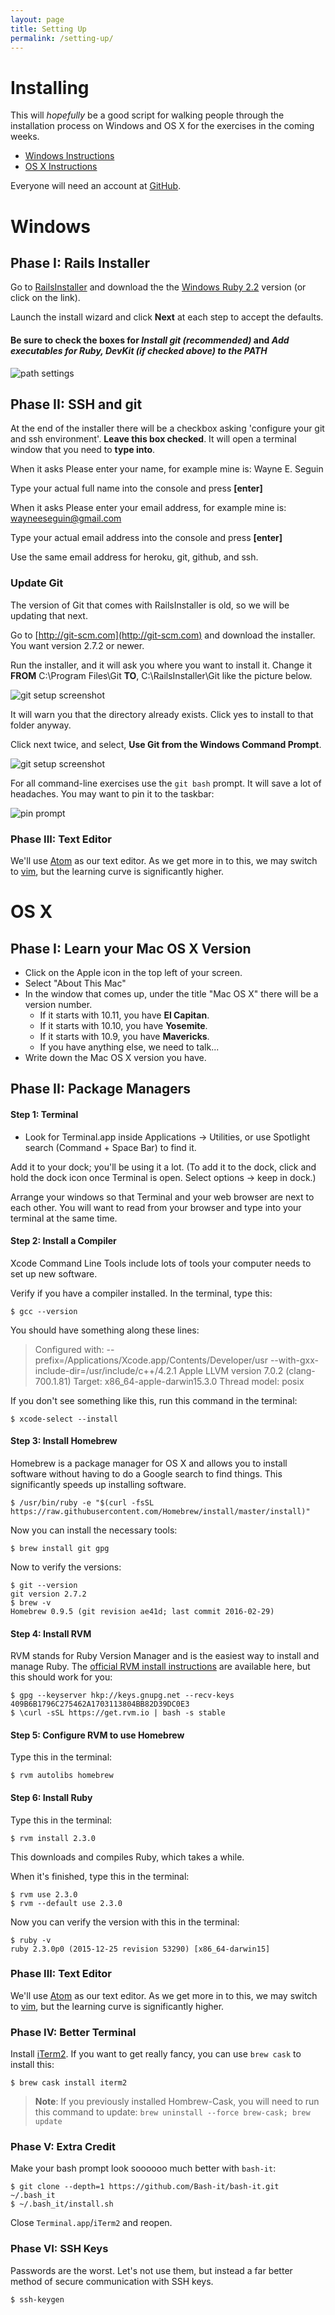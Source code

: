 ```yaml
---
layout: page
title: Setting Up
permalink: /setting-up/
---
```


# Installing

This will *hopefully* be a good script for walking people through the installation process on Windows and OS X for the exercises in the coming weeks.

* [Windows Instructions](#windows)
* [OS X Instructions](#os-x)

Everyone will need an account at [GitHub](https://github.com).

# Windows

## Phase I: Rails Installer

Go to [RailsInstaller](http://railsinstaller.org/en) and download the the [Windows Ruby 2.2](https://s3.amazonaws.com/railsinstaller/Windows/railsinstaller-3.2.0.exe) version (or click on the link).

Launch the install wizard and click **Next** at each step to accept the defaults.

#### Be sure to check the boxes for *Install git (recommended)* and *Add executables for Ruby, DevKit (if checked above) to the PATH*

![path settings](http://installfest.railsbridge.org/installfest/img/WinRailsInstaller.jpg)

## Phase II: SSH and git

At the end of the installer there will be a checkbox asking 'configure your git and ssh environment'. **Leave this box checked**. It will open a terminal window that you need to **type into**.

When it asks Please enter your name, for example mine is: Wayne E. Seguin

Type your actual full name into the console and press **[enter]**

When it asks Please enter your email address, for example mine is: wayneeseguin@gmail.com

Type your actual email address into the console and press **[enter]**

<div class="warning">
Use the same email address for heroku, git, github, and ssh.
</div>

### Update Git

The version of Git that comes with RailsInstaller is old, so we will be updating that next.

Go to [http://git-scm.com](http://git-scm.com) and download the installer. You want version 2.7.2 or newer.

Run the installer, and it will ask you where you want to install it. Change it **FROM** C:\Program Files\Git **TO**, C:\RailsInstaller\Git like the picture below.

![git setup screenshot](http://installfest.railsbridge.org/installfest/img/directory.png)

It will warn you that the directory already exists. Click yes to install to that folder anyway.

Click next twice, and select, **Use Git from the Windows Command Prompt**.

![git setup screenshot](http://installfest.railsbridge.org/installfest/img/command.png)

For all command-line exercises use the `git bash` prompt. It will save a lot of headaches. You may want to pin it to the taskbar:

![pin prompt](http://installfest.railsbridge.org/installfest/img/railsbridge_windowsScreenshot-commandprompt-pinnedtotaskbar.png)

### Phase III: Text Editor

We'll use [Atom](https://atom.io/) as our text editor. As we get more in to this, we may switch to [vim](https://github.com/vim/vim#what-is-vim), but the learning curve is significantly higher.


# OS X

## Phase I: Learn your Mac OS X Version

* Click on the Apple icon in the top left of your screen.
* Select "About This Mac"
* In the window that comes up, under the title "Mac OS X" there will be a version number.
  * If it starts with 10.11, you have **El Capitan**.
  * If it starts with 10.10, you have **Yosemite**.
  * If it starts with 10.9, you have **Mavericks**.
  * If you have anything else, we need to talk...
* Write down the Mac OS X version you have.

## Phase II: Package Managers

#### Step 1: Terminal
* Look for Terminal.app inside Applications -> Utilities, or use Spotlight search (Command + Space Bar) to find it.

Add it to your dock; you'll be using it a lot. (To add it to the dock, click and hold the dock icon once Terminal is open. Select options -> keep in dock.)

<div class="info">
Arrange your windows so that Terminal and your web browser are next to each other. You will want to read from your browser and type into your terminal at the same time.
</div>

#### Step 2: Install a Compiler

Xcode Command Line Tools include lots of tools your computer needs to set up new software.

Verify if you have a compiler installed. In the terminal, type this:

```
$ gcc --version
```

You should have something along these lines:

> Configured with: --prefix=/Applications/Xcode.app/Contents/Developer/usr --with-gxx-include-dir=/usr/include/c++/4.2.1
> Apple LLVM version 7.0.2 (clang-700.1.81)
> Target: x86_64-apple-darwin15.3.0
> Thread model: posix

If you don't see something like this, run this command in the terminal:

```
$ xcode-select --install
```

#### Step 3: Install Homebrew

Homebrew is a package manager for OS X and allows you to install software without having to do a Google search to find things. This significantly speeds up installing software.

```
$ /usr/bin/ruby -e "$(curl -fsSL https://raw.githubusercontent.com/Homebrew/install/master/install)"
```

Now you can install the necessary tools:

```
$ brew install git gpg
```

Now to verify the versions:

```
$ git --version
git version 2.7.2
$ brew -v
Homebrew 0.9.5 (git revision ae41d; last commit 2016-02-29)
```

#### Step 4: Install RVM

RVM stands for Ruby Version Manager and is the easiest way to install and manage Ruby. The [official RVM install instructions](https://rvm.io/rvm/install) are available here, but this should work for you:

```
$ gpg --keyserver hkp://keys.gnupg.net --recv-keys 409B6B1796C275462A1703113804BB82D39DC0E3
$ \curl -sSL https://get.rvm.io | bash -s stable
```

#### Step 5: Configure RVM to use Homebrew

Type this in the terminal:

    $ rvm autolibs homebrew

#### Step 6: Install Ruby

Type this in the terminal:

    $ rvm install 2.3.0

This downloads and compiles Ruby, which takes a while.

When it's finished, type this in the terminal:

    $ rvm use 2.3.0
    $ rvm --default use 2.3.0

Now you can verify the version with this in the terminal:

    $ ruby -v
    ruby 2.3.0p0 (2015-12-25 revision 53290) [x86_64-darwin15]

### Phase III: Text Editor

We'll use [Atom](https://atom.io/) as our text editor. As we get more in to this, we may switch to [vim](https://github.com/vim/vim#what-is-vim), but the learning curve is significantly higher.

### Phase IV: Better Terminal

Install [iTerm2](https://www.iterm2.com/). If you want to get really fancy, you can use `brew cask` to install this:

```
$ brew cask install iterm2
```

> **Note**: If you previously installed Hombrew-Cask, you will need to run this command to update: `brew uninstall --force brew-cask; brew update`

### Phase V: Extra Credit

Make your bash prompt look soooooo much better with `bash-it`:

```
$ git clone --depth=1 https://github.com/Bash-it/bash-it.git ~/.bash_it
$ ~/.bash_it/install.sh
```

Close `Terminal.app`/`iTerm2` and reopen.

### Phase VI: SSH Keys

Passwords are the worst. Let's not use them, but instead a far better method of secure communication with SSH keys.

```
$ ssh-keygen
```
